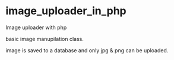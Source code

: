 # image_uploader_in_php

Image uploader with php

basic image manupilation class.

image is saved to a database and only jpg & png can be uploaded.
